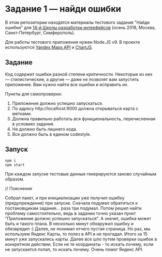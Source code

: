 # Задание 1 — найди ошибки

В этом репозитории находятся материалы тестового задания "Найди ошибки" для [14-й Школы разработки интерфейсов](https://academy.yandex.ru/events/frontend/shri_msk-2018-2) (осень 2018, Москва, Санкт-Петербург, Симферополь).

Для работы тестового приложения нужен Node.JS v9. В проекте используются [Yandex Maps API](https://tech.yandex.ru/maps/doc/jsapi/2.1/quick-start/index-docpage/) и [ChartJS](http://www.chartjs.org).

## Задание

Код содержит ошибки разной степени критичности. Некоторые из них — стилистические, а другие — даже не позволят вам запустить приложение. Вам нужно найти все ошибки и исправить их.

Пункты для самопроверки:

1. Приложение должно успешно запускаться.
1. По адресу http://localhost:9000 должна открываться карта с метками.
1. Должна правильно работать вся функциональность, перечисленная в условиях задания.
1. Не должно быть лишнего кода.
1. Все должно быть в едином codestyle.

## Запуск

```
npm i
npm start
```

При каждом запуске тестовые данные генерируются заново случайным образом.


// Пояснение 

Собрал пакет, и при инициализации уже получил ошибку (предупреждение) при запуске. Сначала подумал обратиться к постановщикам задания... раза три подумал.
Потом решил найти проблему самостоятельно, ведь в задании точно указан пункт "Приложение должно успешно запускаться". А значит, ошибка может быть и такого плана.
В несколько минут обнаружил ошибку и обезвредил :) Далее, не понимал отчего пустая страница. Но раз, мы используем Яндекс Карты, то полез в API и не прогадал.
Итого за 15 минут уже запускались карты. Далее все шло путем проверки ошибок в конкретном действии. Если не те координаты - то искать почему, если не запускается попап,
то искать почему. Очень помог Яндекс API.